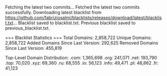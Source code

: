 Fetching the latest two commits...
Fetched the latest two commits successfully.
Downloading latest blacklist from https://github.com/fabriziosalmi/blacklists/releases/download/latest/blacklist.txt...
Blacklist saved to blacklist.txt.
Previous blacklist saved to previous_blacklist.txt.

=== Blacklist Statistics ===
Total Domains: 2,858,722
Unique Domains: 2,858,722
Added Domains Since Last Version: 292,625
Removed Domains Since Last Version: 455,819

Top-Level Domain Distribution:
  .com: 1,365,698
  .org: 241,071
  .net: 193,790
  .top: 70,020
  .xyz: 69,360
  .ru: 68,555
  .io: 56,123
  .info: 49,471
  .pl: 48,862
  .fr: 41,123
